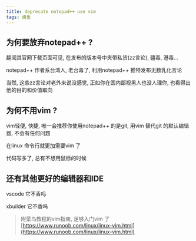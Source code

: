 ```yaml
---
title: deprecate notepad++ use vim
tags: 摸鱼
---
```

## 为何要放弃notepad++ ?

翻阅其官网下载页面可见, 在发布的版本号中夹带私货(zz言论), 疆毒, 港毒...

notepad++ 作者系台湾人, 老台毒了, 利用notepad++ 推特发布无数乳化言论

当然, 这些zz言论对老外来说没感觉, 正如你在国内鄙视黑人也没人理你, 也看得出他的目的和价值取向

## 为何不用vim ?
vim轻便, 快捷, 唯一会推荐你使用notepad++ 的是git, 用vim 替代git 的默认编辑器, 不会有任何问题

在linux 命令行就更加需要vim 了

代码写多了, 总有不想用鼠标的时候

## 还有其他更好的编辑器和IDE
vscode 它不香吗

xbuilder 它不香吗

> 附菜鸟教程的vim指南, 足够入门vim 了[https://www.runoob.com/linux/linux-vim.html](https://www.runoob.com/linux/linux-vim.html)
